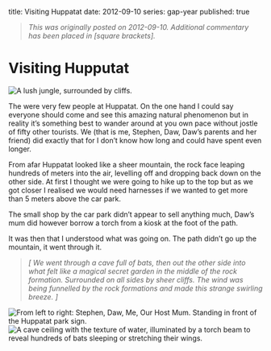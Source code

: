 title: Visiting Huppatat
date: 2012-09-10
series: gap-year
published: true

> _This was originally posted on 2012-09-10. Additional commentary has been placed in [square brackets]._

# Visiting Hupputat

![A lush jungle, surrounded by cliffs.](jungle.png)

The were very few people at Huppatat. On the one hand I could say everyone should come and see this amazing natural phenomenon but in reality it’s something best to wander around at you own pace without jostle of fifty other tourists. We (that is me, Stephen, Daw, Daw’s parents and her friend) did exactly that for I don’t know how long and could have spent even longer.

From afar Huppatat looked like a sheer mountain, the rock face leaping hundreds of meters into the air, levelling off and dropping back down on the other side. At first I thought we were going to hike up to the top but as we got closer I realised we would need harnesses if we wanted to get more than 5 meters above the car park.

The small shop by the car park didn’t appear to sell anything much, Daw’s mum did however borrow a torch from a kiosk at the foot of the path.

It was then that I understood what was going on. The path didn’t go up the mountain, it went through it.

> _[ We went through a cave full of bats, then out the other side into what felt like a magical secret garden in the middle of the rock formation. Surrounded on all sides by sheer cliffs. The wind was being funnelled by the rock formations and made this strange swirling breeze. ]_

![From left to right: Stephen, Daw, Me, Our Host Mum. Standing in front of the Huppatat park sign.](huppatat.png)
![A cave ceiling with the texture of water, illuminated by a torch beam to reveal hundreds of bats sleeping or stretching their wings.](bats.png)